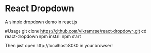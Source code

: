 # React Dropdown
A simple dropdown demo in react.js

#Usage
git clone https://github.com/vikramcse/react-dropdown.git
cd react-dropdown
npm install
npm start

Then just open http://localhost:8080 in your browser!
